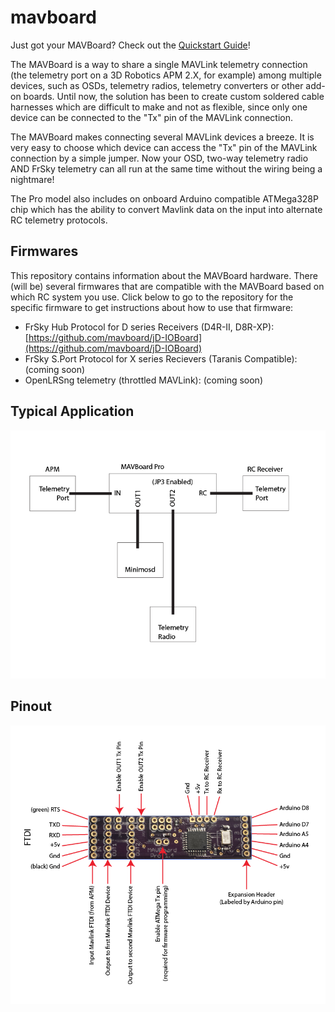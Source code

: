 mavboard
=================

Just got your MAVBoard? Check out the [Quickstart Guide](https://github.com/mavboard/mavboard/wiki/Getting-Started)!


The MAVBoard is a way to share a single MAVLink telemetry connection (the telemetry port on a 3D Robotics APM 2.X, for example) among multiple devices, such as OSDs, telemetry radios, telemetry converters or other add-on boards. Until now, the solution has been to create custom soldered cable harnesses which are difficult to make and not as flexible, since only one device can be connected to the "Tx" pin of the MAVLink connection.

The MAVBoard makes connecting several MAVLink devices a breeze. It is very easy to choose which device can access the "Tx" pin of the MAVLink connection by a simple jumper. Now your OSD, two-way telemetry radio AND FrSky telemetry can all run at the same time without the wiring being a nightmare!

The Pro model also includes on onboard Arduino compatible ATMega328P chip which has the ability to convert Mavlink data on the input into alternate RC telemetry protocols.

## Firmwares ##

This repository contains information about the MAVBoard hardware. There (will be) several firmwares that are compatible with the MAVBoard based on which RC system you use. Click below to go to the repository for the specific firmware to get instructions about how to use that firmware:

* FrSky Hub Protocol for D series Receivers (D4R-II, D8R-XP): [https://github.com/mavboard/jD-IOBoard](https://github.com/mavboard/jD-IOBoard)
* FrSky S.Port Protocol for X series Recievers (Taranis Compatible): (coming soon)
* OpenLRSng telemetry (throttled MAVLink): (coming soon)


## Typical Application ##

![Typical Application](https://raw.githubusercontent.com/mavboard/mavboard/master/images/typical_application.png)


## Pinout ##

![Pinout](https://raw.githubusercontent.com/mavboard/mavboard/master/images/mavboard_pro_pinout.png)
